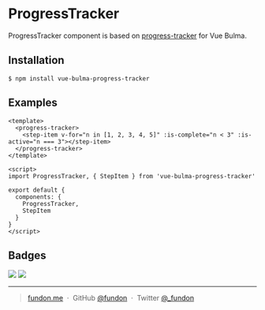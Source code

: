 # ProgressTracker

ProgressTracker component is based on [progress-tracker](http://nigelotoole.github.io/progress-tracker/) for Vue Bulma.

## Installation

```
$ npm install vue-bulma-progress-tracker
```

## Examples

```vue
<template>
  <progress-tracker>
    <step-item v-for="n in [1, 2, 3, 4, 5]" :is-complete="n < 3" :is-active="n === 3"></step-item>
  </progress-tracker>
</template>

<script>
import ProgressTracker, { StepItem } from 'vue-bulma-progress-tracker'

export default {
  components: {
    ProgressTracker,
    StepItem
  }
}
</script>
```


## Badges

![](https://img.shields.io/badge/license-MIT-blue.svg)
![](https://img.shields.io/badge/status-stable-green.svg)

---

> [fundon.me](https://fundun.me) &nbsp;&middot;&nbsp;
> GitHub [@fundon](https://github.com/fundon) &nbsp;&middot;&nbsp;
> Twitter [@_fundon](https://twitter.com/_fundon)

